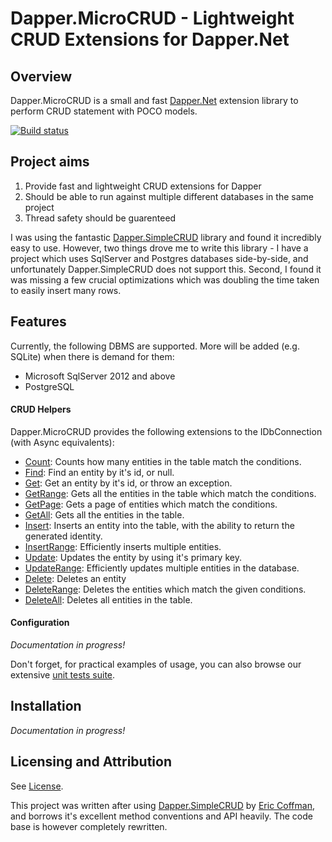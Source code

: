 # Dapper.MicroCRUD - Lightweight CRUD Extensions for Dapper.Net
## Overview

Dapper.MicroCRUD is a small and fast [Dapper.Net](https://github.com/StackExchange/dapper-dot-net) extension library to perform CRUD statement with POCO models.

[![Build status](https://ci.appveyor.com/api/projects/status/1jwpeo49kmmlv9jr/branch/master?svg=true)](https://ci.appveyor.com/project/berkeleybross/dapper-microcrud/branch/master)

## Project aims

1. Provide fast and lightweight CRUD extensions for Dapper
2. Should be able to run against multiple different databases in the same project
3. Thread safety should be guarenteed

I was using the fantastic [Dapper.SimpleCRUD](https://github.com/ericdc1/Dapper.SimpleCRUD) library and found it incredibly easy to use. However, two things drove me to write this library - I have a project which uses SqlServer and Postgres databases side-by-side, and unfortunately Dapper.SimpleCRUD does not support this. Second, I found it was missing a few crucial optimizations which was doubling the time taken to easily insert many rows.

## Features
Currently, the following DBMS are supported. More will be added (e.g. SQLite) when there is demand for them:

- Microsoft SqlServer 2012 and above
- PostgreSQL

#### CRUD Helpers
Dapper.MicroCRUD provides the following extensions to the IDbConnection (with Async equivalents):

- [Count](documentation/Count.md): Counts how many entities in the table match the conditions.
- [Find](documentation/Get.md): Find an entity by it's id, or null.
- [Get](documentation/Get.md): Get an entity by it's id, or throw an exception.
- [GetRange](documentation/Get.md#GetRange): Gets all the entities in the table which match the conditions.
- [GetPage](documentation/Get.md#GetPage): Gets a page of entities which match the conditions.
- [GetAll](documentation/Get.md#GetAll): Gets all the entities in the table.
- [Insert](documentation/Insert.md): Inserts an entity into the table, with the ability to return the generated identity.
- [InsertRange](documentation/Insert.md#InsertRange): Efficiently inserts multiple entities.
- [Update](documentation/Update.md): Updates the entity by using it's primary key.
- [UpdateRange](documentation/Update.md): Efficiently updates multiple entities in the database.
- [Delete](documentation/Delete.md): Deletes an entity
- [DeleteRange](documentation/Delete.md#DeleteRange): Deletes the entities which match the given conditions.
- [DeleteAll](documentation/Delete.md#DeleteRange): Deletes all entities in the table.

#### Configuration
*Documentation in progress!*

Don't forget, for practical examples of usage, you can also browse our extensive [unit tests suite](Dapper.MicroCRUD.Tests).

## Installation
*Documentation in progress!*

## Licensing and Attribution
See [License](LICENSE).

This project was written after using [Dapper.SimpleCRUD](https://github.com/ericdc1/Dapper.SimpleCRUD) by [Eric Coffman](https://github.com/ericdc1), and borrows it's excellent method conventions and API heavily. The code base is however completely rewritten.